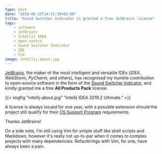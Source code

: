 ```yaml
---
type: post
date: "2019-08-25T14:11:39+02:00"
title: "Sound Switcher Indicator is granted a free JetBrains license"
tags:
    - software
    - JetBrains
    - IntelliJ IDEA
    - open-source
    - Sound Switcher Indicator
    - IDE
    - Vim
image: intellij-about.jpg
---
```


[JetBrains](https://www.jetbrains.com/?from=SoundSwitcherIndicator), the maker of the most intelligent and versatile IDEs (*IDEA*, *WebStorm*, *PyCharm*, and others), has recognised my humble contribution to open-source software in the form of the [Sound Switcher Indicator](/software/sound-switcher-indicator), and kindly granted me a free **All Products Pack** license.

<!--more-->

{{< imgfig "intellij-about.jpg" "Intellij IDEA 2019.2 Ultimate." >}}

A license is always issued for one year, with a possible extension should the project still qualify for their [OS Support Program](https://www.jetbrains.com/community/opensource/?from=SoundSwitcherIndicator) requirements.

Thanks JetBrains!

On a side note, I'm still using Vim for simple stuff like shell scripts and Markdown, however it's really not up-to-par when it comes to complex projects with many dependencies. Refactorings with Vim, for one, have always been a pain.
